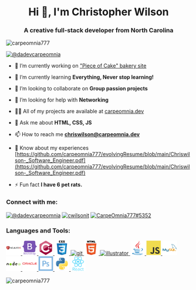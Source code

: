<h1 align="center">Hi 👋, I'm Christopher Wilson</h1>
<h3 align="center">A creative full-stack developer from North Carolina</h3>

<p align="left"> <img src="https://komarev.com/ghpvc/?username=carpeomnia777&label=Profile%20views&color=0e75b6&style=flat" alt="carpeomnia777" /> </p>

<p align="left"> <a href="https://twitter.com/@dadevcarpeomnia" target="blank"><img src="https://img.shields.io/twitter/follow/@dadevcarpeomnia?logo=twitter&style=for-the-badge" alt="@dadevcarpeomnia" /></a> </p>

- 🔭 I’m currently working on ["Piece of Cake" bakery site](https://www.carpeomnia.dev/pocake/)

- 🌱 I’m currently learning **Everything, Never stop learning!**

- 👯 I’m looking to collaborate on **Group passion projects**

- 🤝 I’m looking for help with **Networking**

- 👨‍💻 All of my projects are available at [carpeomnia.dev](carpeomnia.dev)

- 💬 Ask me about **HTML, CSS, JS**

- 📫 How to reach me **chriswilson@carpeomnia.dev**

- 📄 Know about my experiences [https://github.com/carpeomnia777/evolvingResume/blob/main/Chriswilson-_Software_Engineer.pdf](https://github.com/carpeomnia777/evolvingResume/blob/main/Chriswilson-_Software_Engineer.pdf)

- ⚡ Fun fact **I have 6 pet rats.**

<h3 align="left">Connect with me:</h3>
<p align="left">
<a href="https://twitter.com/@dadevcarpeomnia" target="blank"><img align="center" src="https://raw.githubusercontent.com/rahuldkjain/github-profile-readme-generator/master/src/images/icons/Social/twitter.svg" alt="@dadevcarpeomnia" height="30" width="40" /></a>
<a href="https://linkedin.com/in/cwilsonit" target="blank"><img align="center" src="https://raw.githubusercontent.com/rahuldkjain/github-profile-readme-generator/master/src/images/icons/Social/linked-in-alt.svg" alt="cwilsonit" height="30" width="40" /></a>
<a href="https://discord.gg/CarpeOmnia777#5352" target="blank"><img align="center" src="https://raw.githubusercontent.com/rahuldkjain/github-profile-readme-generator/master/src/images/icons/Social/discord.svg" alt="CarpeOmnia777#5352" height="30" width="40" /></a>
</p>

<h3 align="left">Languages and Tools:</h3>
<p align="left"> <a href="https://angular.io" target="_blank" rel="noreferrer"> <img src="https://raw.githubusercontent.com/devicons/devicon/master/icons/angularjs/angularjs-original-wordmark.svg" alt="angularjs" width="40" height="40"/> </a> <a href="https://getbootstrap.com" target="_blank" rel="noreferrer"> <img src="https://raw.githubusercontent.com/devicons/devicon/master/icons/bootstrap/bootstrap-plain-wordmark.svg" alt="bootstrap" width="40" height="40"/> </a> <a href="https://www.w3schools.com/cpp/" target="_blank" rel="noreferrer"> <img src="https://raw.githubusercontent.com/devicons/devicon/master/icons/cplusplus/cplusplus-original.svg" alt="cplusplus" width="40" height="40"/> </a> <a href="https://www.w3schools.com/css/" target="_blank" rel="noreferrer"> <img src="https://raw.githubusercontent.com/devicons/devicon/master/icons/css3/css3-original-wordmark.svg" alt="css3" width="40" height="40"/> </a> <a href="https://git-scm.com/" target="_blank" rel="noreferrer"> <img src="https://www.vectorlogo.zone/logos/git-scm/git-scm-icon.svg" alt="git" width="40" height="40"/> </a> <a href="https://www.w3.org/html/" target="_blank" rel="noreferrer"> <img src="https://raw.githubusercontent.com/devicons/devicon/master/icons/html5/html5-original-wordmark.svg" alt="html5" width="40" height="40"/> </a> <a href="https://www.adobe.com/in/products/illustrator.html" target="_blank" rel="noreferrer"> <img src="https://www.vectorlogo.zone/logos/adobe_illustrator/adobe_illustrator-icon.svg" alt="illustrator" width="40" height="40"/> </a> <a href="https://www.java.com" target="_blank" rel="noreferrer"> <img src="https://raw.githubusercontent.com/devicons/devicon/master/icons/java/java-original.svg" alt="java" width="40" height="40"/> </a> <a href="https://developer.mozilla.org/en-US/docs/Web/JavaScript" target="_blank" rel="noreferrer"> <img src="https://raw.githubusercontent.com/devicons/devicon/master/icons/javascript/javascript-original.svg" alt="javascript" width="40" height="40"/> </a> <a href="https://www.mysql.com/" target="_blank" rel="noreferrer"> <img src="https://raw.githubusercontent.com/devicons/devicon/master/icons/mysql/mysql-original-wordmark.svg" alt="mysql" width="40" height="40"/> </a> <a href="https://nodejs.org" target="_blank" rel="noreferrer"> <img src="https://raw.githubusercontent.com/devicons/devicon/master/icons/nodejs/nodejs-original-wordmark.svg" alt="nodejs" width="40" height="40"/> </a> <a href="https://www.oracle.com/" target="_blank" rel="noreferrer"> <img src="https://raw.githubusercontent.com/devicons/devicon/master/icons/oracle/oracle-original.svg" alt="oracle" width="40" height="40"/> </a> <a href="https://www.photoshop.com/en" target="_blank" rel="noreferrer"> <img src="https://raw.githubusercontent.com/devicons/devicon/master/icons/photoshop/photoshop-line.svg" alt="photoshop" width="40" height="40"/> </a> <a href="https://www.python.org" target="_blank" rel="noreferrer"> <img src="https://raw.githubusercontent.com/devicons/devicon/master/icons/python/python-original.svg" alt="python" width="40" height="40"/> </a> <a href="https://reactjs.org/" target="_blank" rel="noreferrer"> <img src="https://raw.githubusercontent.com/devicons/devicon/master/icons/react/react-original-wordmark.svg" alt="react" width="40" height="40"/> </a> </p>

<p><img align="center" src="https://github-readme-streak-stats.herokuapp.com/?user=carpeomnia777&" alt="carpeomnia777" /></p>
